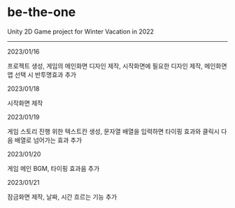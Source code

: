 # be-the-one
Unity 2D Game project for Winter Vacation in 2022

---------------------------------------------------------------------------------------------------------------------------------------

2023/01/16

프로젝트 생성, 게임의 메인화면 디자인 제작, 시작화면에 필요한 디자인 제작, 메인화면 앱 선택 시 반투명효과 추가


2023/01/18

시작화면 제작


2023/01/19

게임 스토리 진행 위한 텍스트칸 생성, 문자열 배열을 입력하면 타이핑 효과와 클릭시 다음 배열로 넘어가는 효과 추가


2023/01/20

게임 메인 BGM, 타이핑 효과음 추가


2023/01/21

잠금화면 제작, 날짜, 시간 흐르는 기능 추가
